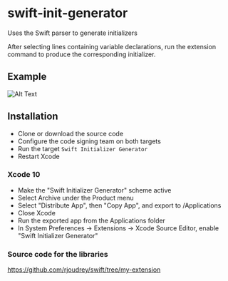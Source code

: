 # swift-init-generator
Uses the Swift parser to generate initializers

After selecting lines containing variable declarations, run the extension command to produce the corresponding initializer.

## Example
![Alt Text](https://github.com/rjoudrey/swift-init-generator/blob/master/out.gif)

## Installation 
* Clone or download the source code  
* Configure the code signing team on both targets  
* Run the target `Swift Initializer Generator`  
* Restart Xcode  

### Xcode 10

* Make the "Swift Initializer Generator" scheme active
* Select Archive under the Product menu
* Select "Distribute App", then "Copy App", and export to /Applications
* Close Xcode
* Run the exported app from the Applications folder
* In System Preferences -> Extensions -> Xcode Source Editor, enable "Swift Initializer Generator"

### Source code for the libraries
https://github.com/rjoudrey/swift/tree/my-extension
